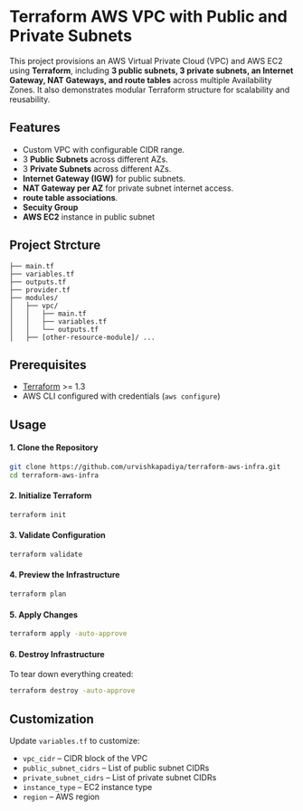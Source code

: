 # Terraform AWS VPC with Public and Private Subnets

This project provisions an AWS Virtual Private Cloud (VPC) and AWS EC2 using **Terraform**, including **3 public subnets, 3 private subnets, an Internet Gateway, NAT Gateways, and route tables** across multiple Availability Zones. It also demonstrates modular Terraform structure for scalability and reusability.


## Features
- Custom VPC with configurable CIDR range.
- 3 **Public Subnets** across different AZs.
- 3 **Private Subnets** across different AZs.
- **Internet Gateway (IGW)** for public subnets.
- **NAT Gateway per AZ** for private subnet internet access.
- **route table associations**.
- **Secuity Group**
- **AWS EC2** instance in public subnet 

## Project Strcture
```
├── main.tf
├── variables.tf
├── outputs.tf
├── provider.tf
├── modules/
│   ├── vpc/
│   │   ├── main.tf
│   │   ├── variables.tf
│   │   └── outputs.tf
│   ├── [other-resource-module]/ ...
```

## Prerequisites

- [Terraform](https://developer.hashicorp.com/terraform/downloads) >= 1.3
- AWS CLI configured with credentials (`aws configure`)

## Usage
#### 1. Clone the Repository
```bash
git clone https://github.com/urvishkapadiya/terraform-aws-infra.git
cd terraform-aws-infra
```
#### 2. Initialize Terraform
```bash
terraform init
```
#### 3. Validate Configuration
```bash
terraform validate
```

#### 4. Preview the Infrastructure
```bash
terraform plan
```

#### 5. Apply Changes
```bash
terraform apply -auto-approve
```

#### 6. Destroy Infrastructure
To tear down everything created:
```bash
terraform destroy -auto-approve
```

## Customization
Update `variables.tf` to customize:
- `vpc_cidr` – CIDR block of the VPC
- `public_subnet_cidrs` – List of public subnet CIDRs
- `private_subnet_cidrs` – List of private subnet CIDRs
- `instance_type` – EC2 instance type
- `region` – AWS region

